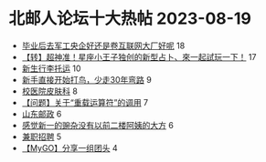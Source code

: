 # 北邮人论坛十大热帖 2023-08-19

- [毕业后去军工央企好还是卷互联网大厂好呢](https://bbs.byr.cn/article/Job/2158236) 18
- [【转】超神准！星座小王子独创的新型占卜、來一起試玩一下！](https://bbs.byr.cn/article/Constellations/326533) 17
- [新生行李托运](https://bbs.byr.cn/article/Talking/6398776) 10
- [新手直接开始打鸟，少走30年弯路](https://bbs.byr.cn/article/Photo/276204) 9
- [校医院皮肤科](https://bbs.byr.cn/article/Beauty/334470) 8
- [【问题】关于“重载运算符”的调用](https://bbs.byr.cn/article/CPP/102829) 7
- [山东邮政](https://bbs.byr.cn/article/Shandong/424396) 6
- [感觉新一的豌杂没有以前二楼阿姨的大方](https://bbs.byr.cn/article/Picture/3347835) 6
- [兼职招聘](https://bbs.byr.cn/article/Python/26346) 5
- [【MyGO】分享一组团头](https://bbs.byr.cn/article/Comic/632923) 4


